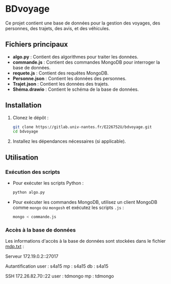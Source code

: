 # BDvoyage

Ce projet contient une base de données pour la gestion des voyages, des personnes, des trajets, des avis, et des véhicules.


## Fichiers principaux

- **algo.py** : Contient des algorithmes pour traiter les données.
- **commande.js** : Contient des commandes MongoDB pour interroger la base de données.
- **requete.js** : Contient des requêtes MongoDB.
- **Personne.json** : Contient les données des personnes.
- **Trajet.json** : Contient les données des trajets.
- **Shéma.drawio** : Contient le schéma de la base de données.

## Installation

1. Clonez le dépôt :
    ```sh
    git clone https://gitlab.univ-nantes.fr/E226752U/bdvoyage.git
    cd bdvoyage
    ```

2. Installez les dépendances nécessaires (si applicable).

## Utilisation

### Exécution des scripts

- Pour exécuter les scripts Python :
    ```sh
    python algo.py
    ```

- Pour exécuter les commandes MongoDB, utilisez un client MongoDB comme `mongo` ou `mongosh` et exécutez les scripts `.js` :
    ```sh
    mongo < commande.js
    ```

### Accès à la base de données

Les informations d'accès à la base de données sont stockées dans le fichier [mdp.txt](http://_vscodecontentref_/11) :

Serveur 172.19.0.2::27017

Autantification user : s4a15 mp : s4a15 db : s4a15

SSH 172.26.82.70::22 user : tdmongo mp : tdmongo



